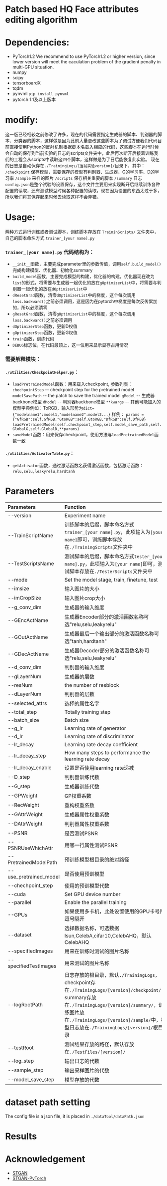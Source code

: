 # Patch based HQ Face attributes editing algorithm

# Dependencies:
- PyTorch1.2 We recommend to use PyTorch1.2 or higher version, since lower version will meet the caculation problem of the gradient penalty in multi-GPU situation.
- numpy
- scipy
- tensorboardX
- tqdm
- pynvml  ` pip install pynvml `
- pytorch 1.1及以上版本

# modify:
这一版已经相较之前修改了许多，现在的代码需要指定生成器的脚本、判别器的脚本、分类器的脚本，这样做是因为此前大量更改这些脚本为了调试方便我们代码目前直接使用Python的反射机制根据脚本名载入相应的代码，这些脚本在运行时候会自动的保存到当前实验的日志的scripts文件夹中，此后再次断开后接着训练我们的工程会从scripts中读取这四个脚本，这样做是为了日后能恢复此实验。
现在的日志是自动保存在`./TrainingLogs/[当前实验version]/`目录下，其中：
`/checkpoint` 保存模型，需要保存的模型有判别器、生成器、G的学习率、D的学习率
`/sample` 采样的图片
`/scripts` 保存相关重要的脚本
`/summary` 日志
`config.json`是整个试验的设置保存，这个文件主要用来实现断开后继续训练各种配置的读取，还有测试模型时候各种配置的读取，现在因为设置的东西太过于多，所以我们将其保存起来时候去读取这样不会弄错。


# Usage:
两种方式运行训练或者测试脚本，训练脚本存放在 `TraininScripts/` 文件夹中，自己的脚本命名方式 `trainer_[your name].py`


### `trainer_[your name].py` 代码结构为：
- `__init__`函数，主要完成parameter里的参数传值，调用`self.build_model()`完成构建模型、优化器、初始化summary
- `build_model`函数，主要完成模型的构建，优化器的构建，优化器现在改为`list`的形式，将需要与生成器一起优化的放在`gOptimizerList`中，将需要与判别器一起优化的放在`dOptimizerList`中
- `dResetGrad`函数，清零`dOptimizerList`中的梯度，这个每次调用`loss.backward()`之前必须调用，这是因为在pytorch中梯度是每次反传累加的，所以必须清零
- `gResetGrad`函数，清零`gOptimizerList`中的梯度，这个每次调用`loss.backward()`之前必须调用
- `dOptimizerStep`函数，更新D权值
- `gOptimizerStep`函数，更新G权值
- `train`函数，训练代码
- `DEBUG`标志位，在代码最顶上，这一位用来显示显存占用情况

### 需要解释模块：
#### `./utilities/CheckpointHelper.py`：
- `loadPretrainedModel`函数：用来载入checkpoint,
        参数列表：
        `chechpointStep`  --  checkpoint step for the pretrained model
        `modelSavePath`   --  the patch to save the trained model
        `gModel`          --  生成器backbone模型
        `dModel`          --  判别器backbone模型
        `**kwargs`        --  其他可能加入的模型字典例如：ToRGB，输入形势为`dict={"modelname1":model1,"modelname2":model2...}`
        样例：
        `params = {"GfRGB":self.GfRGB,"GtoRGB":self.GtoRGB,"DfRGB":self.DfRGB}`
        `loadPretrainedModel(self.chechpoint_step,self.model_save_path,self.GlobalG,self.GlobalD,**params)`
- `saveModel`函数：用来保存checkpoint，使用方法与`loadPretrainedModel`函数一致

#### `./utilities/ActivatorTable.py`：
- `getActivator`函数，通过激活函数名获得激活函数，包括激活函数：`relu,selu,leakyrelu,hardtanh`

# Parameters
|  Parameters   | Function  |
|  :----  | :----  |
| --version  | Experiment name |
| --TrainScriptName | 训练脚本的后缀，脚本命名方式`trainer_[your name].py`，此项输入为`[your name]`即可，训练脚本存放在`./TrainingScripts`文件夹中 |
| --TestScriptsName | 测试脚本的后缀，脚本命名方式`tester_[your name].py`，此项输入为`[your name]`即可，测试脚本存放在`./TesterScripts`文件夹中 |
| --mode  | Set the model stage, train, finetune, test |
| --imsize  | 输入图片的大小 |
| --imCropSize  | 输入图片crop大小 |
| --g_conv_dim  | 生成器的输入维度 |
| --GEncActName  | 生成器Encoder部分的激活函数名称可选"relu,selu,leakyrelu" |
| --GOutActName  | 生成器最后一个输出部分的激活函数名称可选"tanh,hardtanh" |
| --GDecActName  | 生成器Decoder部分的激活函数名称可选"relu,selu,leakyrelu" |
| --d_conv_dim  | 判别器的输入维度 |
| --gLayerNum  | 生成器的层数 |
| --resNum  | the number of resblock |
| --dLayerNum  | 判别器的层数 |
| --selected_attrs  | 选择的属性名字 |
| --total_step  | Totally training step |
| --batch_size  | Batch size |
| --g_lr  | Learning rate of generator |
| --d_lr  | Learning rate of discriminator |
| --lr_decay | Learning rate decay coefficient |
| --lr_decay_step | How many steps to performance the learning rate decay |
| --lr_decay_enable | 设置是否使用learning rate递减 |
| --D_step | 判别器训练代数 |
| --G_step | 生成器训练代数 |
| --GPWeight | GP权重系数 |
| --RecWeight | 重构权重系数 |
| --GAttrWeight | 生成器属性权重系数 |
| --DAttrWeight | 判别器属性权重系数 |
| --PSNR | 是否测试PSNR |
| --PSNRUseWhichAttr | 用哪一行属性测试PSNR |
| --PretrainedModelPath | 预训练模型根目录的绝对路径 |
| --use_pretrained_model | 是否使用预训模型 |
| --chechpoint_step | 使用的预训模型代数 |
| --cuda  | Set GPU device number |
| --parallel  | Enable the parallel training |
| --GPUs  | 如果使用多卡机，此处设置使用的GPU卡号用逗号隔开 |
| --dataset  | 选择数据名称，可选数据lsun,CelebA,cifar10,CelebAHQ，默认CelebAHQ |
| --specifiedImages  | 用来在训练时测试的图片名称 |
| --specifiedTestImages  | 用来测试的图片名称 |
| --logRootPath  | 日志存放的根目录，默认`./TrainingLogs`，checkpoint存在`./TrainingLogs/[version]/checkpoint/`，summary存放在`./TrainingLogs/[version]/summary/`，训练图片放在`./TrainingLogs/[version]/sample/`中，模型日志放在`./TrainingLogs/[version]/`根目录 |
| --testRoot  | 测试结果存放的路径，默认存放在`./TestFiles/[version]/` |
| --log_step  | 输出日志的代数 |
| --sample_step  | 输出采样图片的代数 |
| --model_save_step  | 模型存放的代数 |

# dataset path setting
The config  file is a json file, it is placed in `./dataTool/dataPath.json`

# Results



# Acknowledgement
- [STGAN](https://github.com/csmliu/STGAN)
- [STGAN-PyTorch](https://github.com/bluestyle97/STGAN-pytorch)